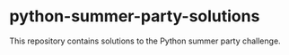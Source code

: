# python-summer-party-solutions
This repository contains solutions to the Python summer party challenge.
